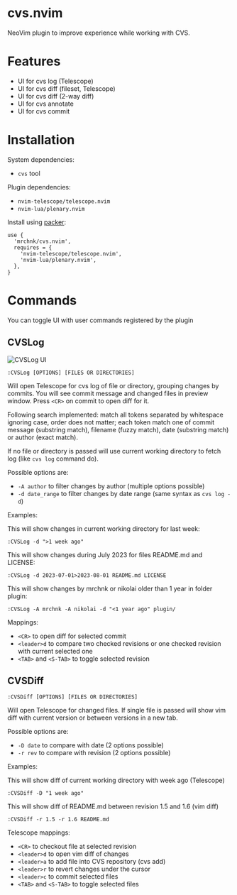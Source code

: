 <!-- panvimdoc-ignore-start -->

cvs.nvim
========

NeoVim plugin to improve experience while working with CVS.

<!-- panvimdoc-ignore-end -->

Features
========

* UI for cvs log (Telescope)
* UI for cvs diff (fileset, Telescope)
* UI for cvs diff (2-way diff)
* UI for cvs annotate
* UI for cvs commit

Installation
============

System dependencies:

* `cvs` tool

Plugin dependencies:

* `nvim-telescope/telescope.nvim`
* `nvim-lua/plenary.nvim`

Install using [packer](https://github.com/wbthomason/packer.nvim):

    use {
      'mrchnk/cvs.nvim',
      requires = {
        'nvim-telescope/telescope.nvim',
        'nvim-lua/plenary.nvim',
      },
    }

Commands
========

You can toggle UI with user commands registered by the plugin

<!-- panvimdoc-ignore-start -->
CVSLog
------

![CVSLog UI](https://github.com/mrchnk/cvs.nvim/assets/524109/520b39da-9b14-42ae-9978-d7fb3c5a81b4)

    :CVSLog [OPTIONS] [FILES OR DIRECTORIES]

<!-- panvimdoc-ignore-end -->
<!-- panvimdoc-include-comment
```vimdoc
------------------------------------------------------------------------------
`:CVSLog [OPTIONS] [FILES OR DIRECTORIES]`                           *:CVSLog*
``` -->

Will open Telescope for cvs log of file or directory, grouping changes by
commits. You will see commit message and changed files in preview window.
Press `<CR>` on commit to open diff for it.

Following search implemented: match all tokens separated by whitespace
ignoring case, order does not matter; each token match one of commit message
(substring match), filename (fuzzy match), date (substring match) or author
(exact match).

If no file or directory is passed will use current working directory to fetch
log (like `cvs log` command do).

Possible options are:

* `-A author` to filter changes by author (multiple options possible)
* `-d date_range` to filter changes by date range (same syntax
  as `cvs log -d`)

Examples:

This will show changes in current working directory for last week:

    :CVSLog -d ">1 week ago"

This will show changes during July 2023 for files README.md and LICENSE:

    :CVSLog -d 2023-07-01>2023-08-01 README.md LICENSE

This will show changes by mrchnk or nikolai older than 1 year in folder
plugin:

    :CVSLog -A mrchnk -A nikolai -d "<1 year ago" plugin/

Mappings:

* `<CR>` to open diff for selected commit
* `<leader>d` to compare two checked revisions or one checked revision with
  current selected one
* `<TAB>` and `<S-TAB>` to toggle selected revision

<!-- panvimdoc-ignore-start -->
CVSDiff
-------

    :CVSDiff [OPTIONS] [FILES OR DIRECTORIES]

<!-- panvimdoc-ignore-end -->
<!-- panvimdoc-include-comment
```vimdoc
------------------------------------------------------------------------------
`:CVSDiff [OPTIONS] [FILES OR DIRECTORIES]`                         *:CVSDiff*
``` -->

Will open Telescope for changed files. If single file is passed will show vim
diff with current version or between versions in a new tab.

Possible options are:

* `-D date` to compare with date (2 options possible)
* `-r rev` to compare with revision (2 options possible)

Examples:

This will show diff of current working directory with week ago (Telescope)

    :CVSDiff -D "1 week ago"

This will show diff of README.md between revision 1.5 and 1.6 (vim diff)

    :CVSDiff -r 1.5 -r 1.6 README.md

Telescope mappings:

* `<CR>` to checkout file at selected revision
* `<leader>d` to open vim diff of changes
* `<leader>a` to add file into CVS repository (cvs add)
* `<leader>r` to revert changes under the cursor
* `<leader>c` to commit selected files
* `<TAB>` and `<S-TAB>` to toggle selected files

